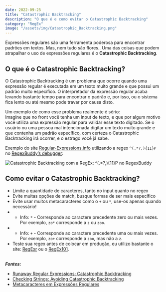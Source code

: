 ```yaml
---
date: 2022-09-25
title: "Catastrophic Backtracking"
description: "O que é e como evitar o Catastrophic Backtracking"
category: "RegEx"
image: "/assets/img/Catastrophic_Backtracking.png"
---
```


Expressões regulares são uma ferramenta poderosa para encontrar padrões em textos. Mas, nem tudo são flores.. Uma das coisas que podem atrapalhar o uso de expressões regulares é o **Catastrophic Backtracking**.

## O que é o Catastrophic Backtracking?

O Catastrophic Backtracking é um problema que ocorre quando uma expressão regular é executada em um texto muito grande e que possui um padrão muito específico. O interpretador da expressão regular acaba levando bastante tempo para encontrar o padrão e, por isso, ou o sistema fica lento ou até mesmo pode travar por causa disto.

Um exemplo de como esse problema realmente é sério: <br/>
Imagine que no front você tenha um input de texto, e que por algum motivo você utiliza uma expressão regular para validar esse texto digitado. Se o usuário ou uma pessoa mal intencionada digitar um texto muito grande e que contenha um padrão específico, com certeza o Catastrophic Backtracking irá ocorrer, e o estrago você já sabe.

Exemplo do site <a href="https://www.regular-expressions.info/catastrophic.html" target="_blank" rel="noopener noreferrer">Regular-Expressions.info</a> utilizando a regex ``^(.*?,){11}P`` no <a href="https://www.regexbuddy.com/debug.html" target="_blank" rel="noopener noreferrer">RegexBuddy’s debugger</a>:

<div class="averageSize">

![Catastrophic Backtracking com a RegEx: ^(.*?,){11}P no RegexBuddy](/assets/img/rxbcatastrophic.png)

</div>

## Como evitar o Catastrophic Backtracking?

- Limite a quantidade de caracteres, tanto no input quanto no regex
- Evite muitas opções de match, busque formas de ser mais específico
- Evite usar muitos metacaracteres como o ``+`` ou ``*``, use-os apenas quando necessário!
- - Info: ``*`` - Corresponde ao caractere precedente zero ou mais vezes. Por exemplo, ``zo*`` corresponde a ``z`` ou ``zoo``. 
- - Info: ``+`` - Corresponde ao caractere precedente uma ou mais vezes. Por exemplo, ``zo+`` corresponde a ``zoo``, mas não a ``z``. 
- Teste sua regex antes de colocar em produção, eu utilizo bastante o site: <a href="https://regexr.com/" target="_blank" rel="noopener noreferrer">RegExr</a> ou o <a href="https://regex101.com/" target="_blank" rel="noopener noreferrer">RegEx101</a>.<br/><br/>


***Fontes:***

- <a href="https://www.regular-expressions.info/catastrophic.html" target="_blank" rel="noopener noreferrer">Runaway Regular Expressions: Catastrophic Backtracking</a>
- <a href="https://community.appway.com/screen/kb/article/checking-strings-avoiding-catastrophic-backtracking-1482810891360" target="_blank" rel="noopener noreferrer">Checking Strings: Avoiding Catastrophic Backtracking</a>
 - <a href="https://www.ibm.com/docs/pt-br/rational-clearquest/8.0.1?topic=tags-meta-characters-in-regular-expressions" target="_blank" rel="noopener noreferrer">Metacaracteres em Expressões Regulares </a>